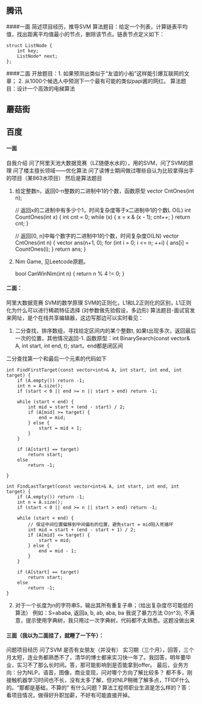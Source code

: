 ## 腾讯
####一面
简述项目经历，推导SVM
算法题目：给定一个列表，计算链表平均值，找出距离平均值最小的节点，删除该节点。链表节点定义如下：

    struct ListNode {
        int key;
        ListNode* next;
    };

####二面
开放题目：1. 如果预测出类似于“友谊的小船”这样能引爆互联网的文章； 2. 从1000个候选人中预测下一个最有可能的类似papi酱的网红。
算法题目：设计一个高效的电梯算法

## 蘑菇街


## 百度
#### 一面
自我介绍
问了阿里天池大数据竞赛（LZ随便水水的），用的SVM，问了SVM的原理
问了楼主擅长领域——优化算法
问了读博士期间做过哪些自认为比较拿得出手的项目（某863水项目）
然后是算法题目

1. 给定整数n，返回0-n整数的二进制中1的个数，函数原型 vector<int> CntOnes(int n);


    // 返回x的二进制中有多少个1，时间复杂度等于x二进制中1的个数L O(L)
    int CountOnes(int x) {
        int cnt = 0;
        while (x) {
            x = x & (x - 1);
            cnt++;
        }
        return cnt;
    }

    // 返回[0, n]中每个数字的二进制中1的个数，时间复杂度O(LN)
    vector<int> CntOnes(int n) {
        vector<int> ans(n+1, 0);
        for (int i = 0; i <= n; ++i) {
			ans[i] = CountOnes(i);
		}
		return ans;
    }


2. Nim Game, 见Leetcode原题。


    bool CanWinNim(int n) {
        return n % 4 != 0;
    }


#### 二面：
阿里大数据竞赛
SVM的数学原理
SVM的正则化，L1和L2正则化的区别，L1正则化为什么可以进行稀疏特征选择 (对参数做先验假设，多边形)
算法题目-面试官发来网址，是个在线共享编辑器，这边写那边可以实时看见：
1. 二分查找，排序数组，寻找给定区间内的某个整数t, 如果t出现多次，返回最后一次的位置，其他情况返回-1.
   函数原型：int BinarySearch(const vector<int>& A, int start, int end, t); start，end都是闭区间

二分查找第一个和最后一个元素的代码如下

    int FindFirstTarget(const vector<int>& A, int start, int end, int target) {
    	if (A.empty()) return -1;
    	int n = A.size();
    	if (start < 0 || end >= n || start > end) return -1;
    
    	while (start < end) {
    		int mid = start + (end - start) / 2;
    		if (A[mid] >= target) {
    			end = mid;
    		} else {
    			start = mid + 1;
    		}
    	}
    
    	if (A[start] == target)
    		return start;
    	else
    		return -1;
    
    }
    
    int FindLastTarget(const vector<int>& A, int start, int end, int target) {
    	if (A.empty()) return -1;
    	int n = A.size();
    	if (start < 0 || end >= n || start > end) return -1;
    
    	while (start < end) {
    		// 保证中间位置偏移到中间偏右的位置，避免start = mid陷入死循环
    		int mid = start + (end - start + 1) / 2; 
    		if (A[mid] <= target) {
    			start = mid;
    		} else {
    			end = mid - 1;
    		}
    	}
    
    	if (A[start] == target)
    		return start;
    	else
    		return -1;
    }

2. 对于一个长度为n的字符串S，输出其所有重复子串；（给出复杂度尽可能低的算法）
   例如：S=ababa, 返回a, b, ab, aba, ba
   我说了暴力方法 O(n^3), 不满意，提示使用字典树，我只用过一次字典树，代码都不太熟悉。这题没做出来

#### 三面（我以为二面挂了，就睡了一下午）：
问题项目经历
问了SVM
是否有女朋友（并没有）
实习期（三个月），回答，三个月太短，连业务都熟悉不了，清华的博士都来实习快一年了。我回答，明年要毕业，实习不了那么长时间。答，那可能影响到是否能拿到offer。
最后，业务方向：分为NLP，语音，图像，商业变现，问对哪个方向了解比较多？ 都不多，刚接触机器学习时间也不长，没有太多了解，但对NLP稍微了解多点，TFIDF什么的。“那都是基础，不算的”
有什么问题？算法工程师职业生涯是怎么样的？答：看项目情况，做得好升职加薪，不好有可能直接开掉。